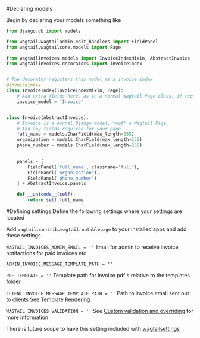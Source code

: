 #Declaring models

Begin by declaring your models something like
``` python
from django.db import models

from wagtail.wagtailadmin.edit_handlers import FieldPanel
from wagtail.wagtailcore.models import Page

from wagtailinvoices.models import InvoiceIndexMixin, AbstractInvoice
from wagtailinvoices.decorators import invoiceindex


# The decorator registers this model as a invoice index
@invoiceindex
class InvoiceIndex(InvoiceIndexMixin, Page):
    # Add extra fields here, as in a normal Wagtail Page class, if required
    invoice_model = 'Invoice'


class Invoice(AbstractInvoice):
    # Invoice is a normal Django model, *not* a Wagtail Page.
    # Add any fields required for your page.
    full_name = models.CharField(max_length=255)
    organization = models.CharField(max_length=255)
    phone_number = models.CharField(max_length=255)
    

    panels = [
        FieldPanel('full_name', classname='full'),
        FieldPanel('organization'),
        FieldPanel('phone_number')
    ] + AbstractInvoice.panels

    def __unicode__(self):
        return self.full_name
```

#Defining settings
Define the following settings where your settings are located 

Add `wagtail.contrib.wagtailroutablepage` to your installed apps and add these settings

`WAGTAIL_INVOICES_ADMIN_EMAIL = ''` Email for admin to receive invoice notifactions for paid invoices etc

`ADMIN_INVOICE_MESSAGE_TEMPLATE_PATH = ''`

`PDF_TEMPLATE = ''` Template path for invoice pdf's relative to the templates folder

`CLIENT_INVOICE_MESSAGE_TEMPLATE_PATH = ''` Path to invoice email sent out to clients See [Template Rendering](https://wagtailinvoices.readthedocs.org/en/latest/template-rendering/#required-templates)

`WAGTAIL_INVOICES_VALIDATION = ''` See [Custom validation and overriding](https://wagtailinvoices.readthedocs.org/en/latest/advanced/#custom-validation-and-overriding) for more information


There is future scope to have this setting included with [wagtailsettings](https://bitbucket.org/takeflight/wagtailsettings)
